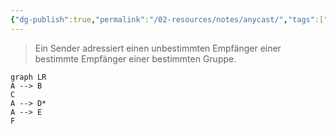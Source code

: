 ```yaml
---
{"dg-publish":true,"permalink":"/02-resources/notes/anycast/","tags":["netzwerk"],"noteIcon":"","updated":"2025-09-05T10:12:28.141+02:00"}
---
```


> Ein Sender adressiert einen unbestimmten Empfänger einer bestimmte Empfänger einer bestimmten Gruppe.
```mermaid
graph LR
A --> B
C
A --> D*
A --> E
F
```
